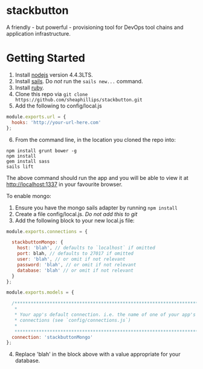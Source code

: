# stackbutton
A friendly - but powerful - provisioning tool for DevOps tool chains and application infrastructure.

# Getting Started

  1. Install [nodejs](http://nodejs.org) version 4.4.3LTS.
  2. Install [sails](http://sailsjs.org/get-started).  Do *not* run the ```sails new...``` command.
  3. Install [ruby](https://www.ruby-lang.org/en/).
  4. Clone this repo via ```git clone https://github.com/sheaphillips/stackbutton.git```
  5. Add the following to config/local.js
  ```javascript
  module.exports.url = {
    hooks: 'http://your-url-here.com'
  };
  ```

  6. From the command line, in the location you cloned the repo into:

  ```shell
  npm install grunt bower -g
  npm install
  gem install sass
  sails lift
  ```

  The above command should run the app and you will be able to view it at <http://localhost:1337> in your favourite browser.

  To enable mongo:

  1. Ensure you have the mongo sails adapter by running ```npm install```
  2. Create a file config/local.js. *Do not add this to git*
  3. Add the following block to your new local.js file:

  ```javascript
  module.exports.connections = {

    stackbuttonMongo: {
      host: 'blah', // defaults to `localhost` if omitted
      port: blah, // defaults to 27017 if omitted
      user: 'blah', // or omit if not relevant
      password: 'blah', // or omit if not relevant
      database: 'blah' // or omit if not relevant
    }
  };

  module.exports.models = {

    /***************************************************************************
     *                                                                          *
     * Your app's default connection. i.e. the name of one of your app's        *
     * connections (see `config/connections.js`)                                *
     *                                                                          *
     ***************************************************************************/
    connection: 'stackbuttonMongo'
  };
  ```

  4. Replace 'blah' in the block above with a value appropriate for your database.



